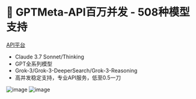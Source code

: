 # 🚀 GPTMeta-API百万并发 - 508种模型支持

[API平台](https://api.mygptmeta.com)

- Claude 3.7 Sonnet/Thinking  
- GPT全系列模型  
- Grok-3/Grok-3-DeeperSearch/Grok-3-Reasoning  
- 高并发稳定支持，专业API服务，低至0.5一刀


![image](https://github.com/user-attachments/assets/713e006e-d6f9-4549-aed6-be809c336662)
![image](https://github.com/user-attachments/assets/f25ed2a6-33c5-4288-b928-085b8a34ba5c)



